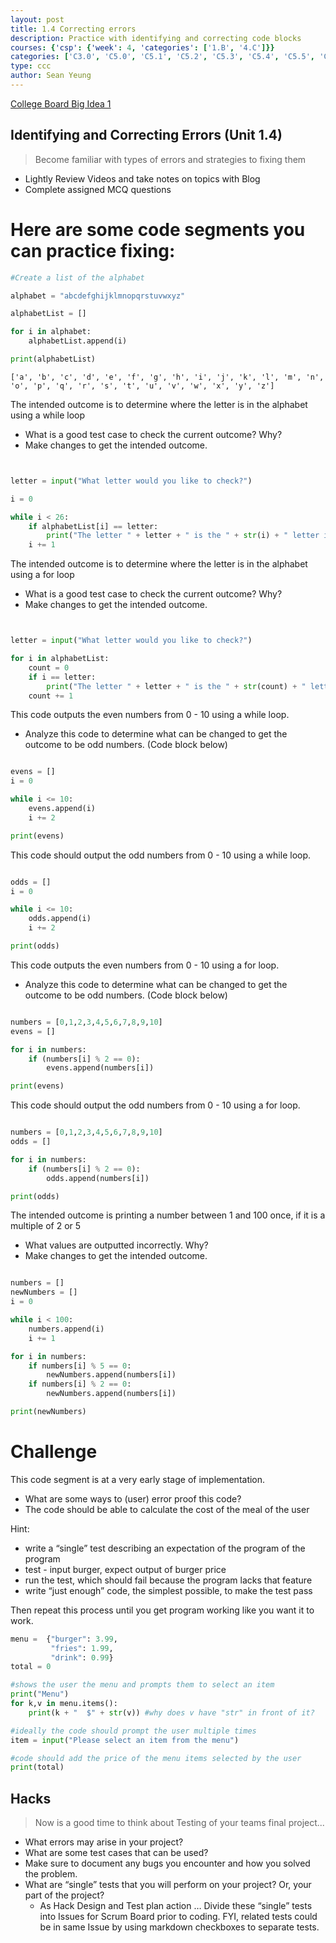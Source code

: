 ```yaml
---
layout: post
title: 1.4 Correcting errors
description: Practice with identifying and correcting code blocks
courses: {'csp': {'week': 4, 'categories': ['1.B', '4.C']}}
categories: ['C3.0', 'C5.0', 'C5.1', 'C5.2', 'C5.3', 'C5.4', 'C5.5', 'C5.6']
type: ccc
author: Sean Yeung
---
```


[College Board Big Idea 1](https://apclassroom.collegeboard.org/103/home?unit=1)

## Identifying and Correcting Errors (Unit 1.4)
> Become familiar with types of errors and strategies to fixing them
- Lightly Review Videos and take notes on topics with Blog
- Complete assigned MCQ questions

# Here are some code segments you can practice fixing:


```python
#Create a list of the alphabet

alphabet = "abcdefghijklmnopqrstuvwxyz"

alphabetList = []

for i in alphabet:
    alphabetList.append(i)

print(alphabetList)
```

    ['a', 'b', 'c', 'd', 'e', 'f', 'g', 'h', 'i', 'j', 'k', 'l', 'm', 'n', 'o', 'p', 'q', 'r', 's', 't', 'u', 'v', 'w', 'x', 'y', 'z']


The intended outcome is to determine where the letter is in the alphabet using a while loop
- What is a good test case to check the current outcome? Why?
- Make changes to get the intended outcome.


```python


letter = input("What letter would you like to check?")

i = 0

while i < 26:
    if alphabetList[i] == letter:
        print("The letter " + letter + " is the " + str(i) + " letter in the alphabet")
    i += 1


```

The intended outcome is to determine where the letter is in the alphabet using a for loop
- What is a good test case to check the current outcome? Why?
- Make changes to get the intended outcome.


```python


letter = input("What letter would you like to check?")

for i in alphabetList:
    count = 0
    if i == letter:
        print("The letter " + letter + " is the " + str(count) + " letter in the alphabet")
    count += 1


```

This code outputs the even numbers from 0 - 10 using a while loop.
- Analyze this code to determine what can be changed to get the outcome to be odd numbers. (Code block below)



```python

evens = []
i = 0

while i <= 10:
    evens.append(i)
    i += 2

print(evens)    


```

This code should output the odd numbers from 0 - 10 using a while loop.


```python

odds = []
i = 0

while i <= 10:
    odds.append(i)
    i += 2

print(odds)
```

This code outputs the even numbers from 0 - 10 using a for loop.
- Analyze this code to determine what can be changed to get the outcome to be odd numbers. (Code block below)


```python

numbers = [0,1,2,3,4,5,6,7,8,9,10]
evens = []

for i in numbers:
    if (numbers[i] % 2 == 0):
        evens.append(numbers[i])

print(evens)


```

This code should output the odd numbers from 0 - 10 using a for loop.


```python

numbers = [0,1,2,3,4,5,6,7,8,9,10]
odds = []

for i in numbers:
    if (numbers[i] % 2 == 0):
        odds.append(numbers[i])

print(odds)
```

The intended outcome is printing a number between 1 and 100 once, if it is a multiple of 2 or 5 
- What values are outputted incorrectly. Why?
- Make changes to get the intended outcome.


```python

numbers = []
newNumbers = []
i = 0

while i < 100:
    numbers.append(i)
    i += 1

for i in numbers:
    if numbers[i] % 5 == 0:
        newNumbers.append(numbers[i])
    if numbers[i] % 2 == 0:
        newNumbers.append(numbers[i])

print(newNumbers) 


```

# Challenge

This code segment is at a very early stage of implementation.
- What are some ways to (user) error proof this code?
- The code should be able to calculate the cost of the meal of the user

Hint:
- write a “single” test describing an expectation of the program of the program
- test - input burger, expect output of burger price
- run the test, which should fail because the program lacks that feature
- write “just enough” code, the simplest possible, to make the test pass

Then repeat this process until you get program working like you want it to work.


```python
menu =  {"burger": 3.99,
         "fries": 1.99,
         "drink": 0.99}
total = 0

#shows the user the menu and prompts them to select an item
print("Menu")
for k,v in menu.items():
    print(k + "  $" + str(v)) #why does v have "str" in front of it?

#ideally the code should prompt the user multiple times
item = input("Please select an item from the menu")

#code should add the price of the menu items selected by the user 
print(total)
```

## Hacks
> Now is a good time to think about Testing of your teams final project...
- What errors may arise in your project?
- What are some test cases that can be used?
- Make sure to document any bugs you encounter and how you solved the problem.
- What are “single” tests that you will perform on your project? Or, your part of the project?
    * As Hack Design and Test plan action … Divide these “single” tests into Issues for Scrum Board prior to coding. FYI, related tests could be in same Issue by using markdown checkboxes to separate tests.
